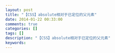 ```yaml
---
layout: post
title: "【CSS】absolute相对于已定位的父元素"
date: 2014-01-22 00:33:00 
comments: true
categories: []
tags: []
description: "【CSS】absolute相对于已定位的父元素"
keywords: 
---
```





